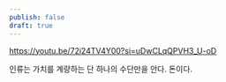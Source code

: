 ```yaml
---
publish: false
draft: true
---
```

https://youtu.be/72i24TV4Y00?si=uDwCLqQPVH3_U-oD

인류는 가치를 계량하는 단 하나의 수단만을 안다. 돈이다.